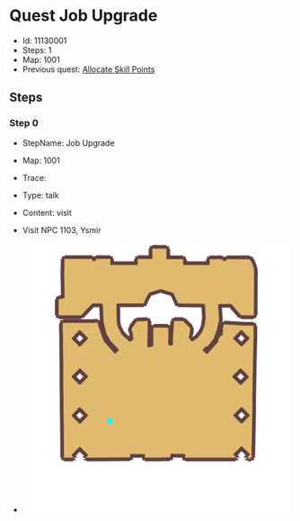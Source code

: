 # Quest Job Upgrade

- Id: 11130001
- Steps: 1
- Map: 1001
- Previous quest: [Allocate Skill Points](400040001.md)

## Steps

### Step 0
- StepName:  Job Upgrade
- Map:  1001
- Trace:  
- Type:  talk
- Content:  visit
- Visit NPC 1103, Ysmir

- ![images/11130001_0.png](images/11130001_0.png)


